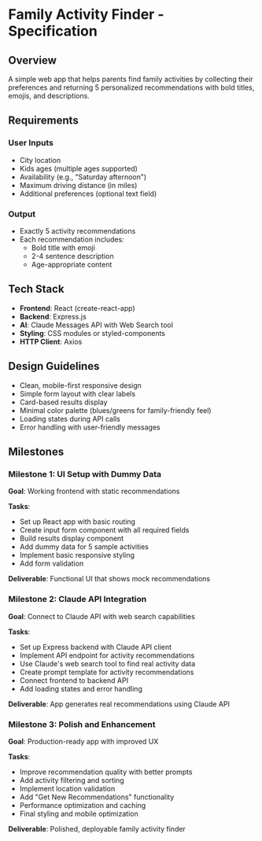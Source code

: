 # Family Activity Finder - Specification

## Overview
A simple web app that helps parents find family activities by collecting their preferences and returning 5 personalized recommendations with bold titles, emojis, and descriptions.

## Requirements

### User Inputs
- City location
- Kids ages (multiple ages supported)
- Availability (e.g., "Saturday afternoon")
- Maximum driving distance (in miles)
- Additional preferences (optional text field)

### Output
- Exactly 5 activity recommendations
- Each recommendation includes:
  - Bold title with emoji
  - 2-4 sentence description
  - Age-appropriate content

## Tech Stack
- **Frontend**: React (create-react-app)
- **Backend**: Express.js
- **AI**: Claude Messages API with Web Search tool
- **Styling**: CSS modules or styled-components
- **HTTP Client**: Axios

## Design Guidelines
- Clean, mobile-first responsive design
- Simple form layout with clear labels
- Card-based results display
- Minimal color palette (blues/greens for family-friendly feel)
- Loading states during API calls
- Error handling with user-friendly messages

## Milestones

### Milestone 1: UI Setup with Dummy Data
**Goal**: Working frontend with static recommendations

**Tasks**:
- Set up React app with basic routing
- Create input form component with all required fields
- Build results display component
- Add dummy data for 5 sample activities
- Implement basic responsive styling
- Add form validation

**Deliverable**: Functional UI that shows mock recommendations

### Milestone 2: Claude API Integration
**Goal**: Connect to Claude API with web search capabilities

**Tasks**:
- Set up Express backend with Claude API client
- Implement API endpoint for activity recommendations
- Use Claude's web search tool to find real activity data
- Create prompt template for activity recommendations
- Connect frontend to backend API
- Add loading states and error handling

**Deliverable**: App generates real recommendations using Claude API

### Milestone 3: Polish and Enhancement
**Goal**: Production-ready app with improved UX

**Tasks**:
- Improve recommendation quality with better prompts
- Add activity filtering and sorting
- Implement location validation
- Add "Get New Recommendations" functionality
- Performance optimization and caching
- Final styling and mobile optimization

**Deliverable**: Polished, deployable family activity finder